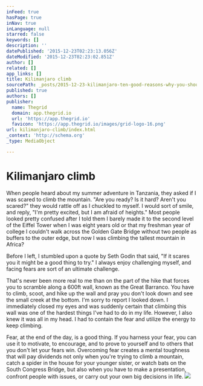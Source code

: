 ```yaml
---
inFeed: true
hasPage: true
inNav: true
inLanguage: null
starred: false
keywords: []
description: ''
datePublished: '2015-12-23T02:23:13.056Z'
dateModified: '2015-12-23T02:23:02.851Z'
author: []
related: []
app_links: []
title: Kilimanjaro climb
sourcePath: _posts/2015-12-23-kilimanjaro-ten-good-reasons-why-you-should-climb.md
published: true
authors: []
publisher:
  name: Thegrid
  domain: app.thegrid.io
  url: 'https://app.thegrid.io'
  favicon: 'https://app.thegrid.io/images/grid-logo-16.png'
url: kilimanjaro-climb/index.html
_context: 'http://schema.org'
_type: MediaObject

---
```

# Kilimanjaro climb

When people heard about my
summer adventure in Tanzania, they asked if I was scared to climb the mountain.
"Are you ready? Is it hard? Aren't you scared?" they would rattle off as I
chuckled to myself. I would sort of smile, and reply, "I'm pretty excited, but
I am afraid of heights." Most people looked pretty confused after I told them I
barely made it to the second level of the Eiffel Tower when I was eight years
old or that my freshman year of college I couldn't walk across the Golden Gate
Bridge without two people as buffers to the outer edge, but now I was
climbing the tallest mountain in Africa?

Before
I left, I stumbled upon a quote by Seth Godin that said, "If it scares you it
might be a good thing to try." I always enjoy challenging myself, and facing
fears are sort of an ultimate challenge.

That's
never been more real to me than on the part of the hike that forces you to
scramble along a 600ft wall, known as the Great Barranco. You have to climb,
scoot, and hike up the wall and pray you don't look down and see the small
creek at the bottom.  I'm sorry to report I looked down. I immediately closed
my eyes and was suddenly certain that climbing this wall was one of
the hardest things I've had to do in my life. However, I also knew it
was all in my head. I had to contain the fear and utilize the energy to keep
climbing.

Fear,
at the end of the day, is a good thing. If you harness your fear, you can use
it to motivate, to encourage, and to prove to yourself and to others that you
don't let your fears win. Overcoming fear creates a mental
toughness that will pay dividends not only when you're trying to climb a
mountain, catch a spider in the house for your younger sister, or watch bats on
the South Congress Bridge, but also when you have to make a presentation,
confront people with issues, or carry out your own big decisions in life.
![](https://the-grid-user-content.s3-us-west-2.amazonaws.com/1f46a8e3-b682-4cc1-ab6a-151065dd8fc0.jpg)